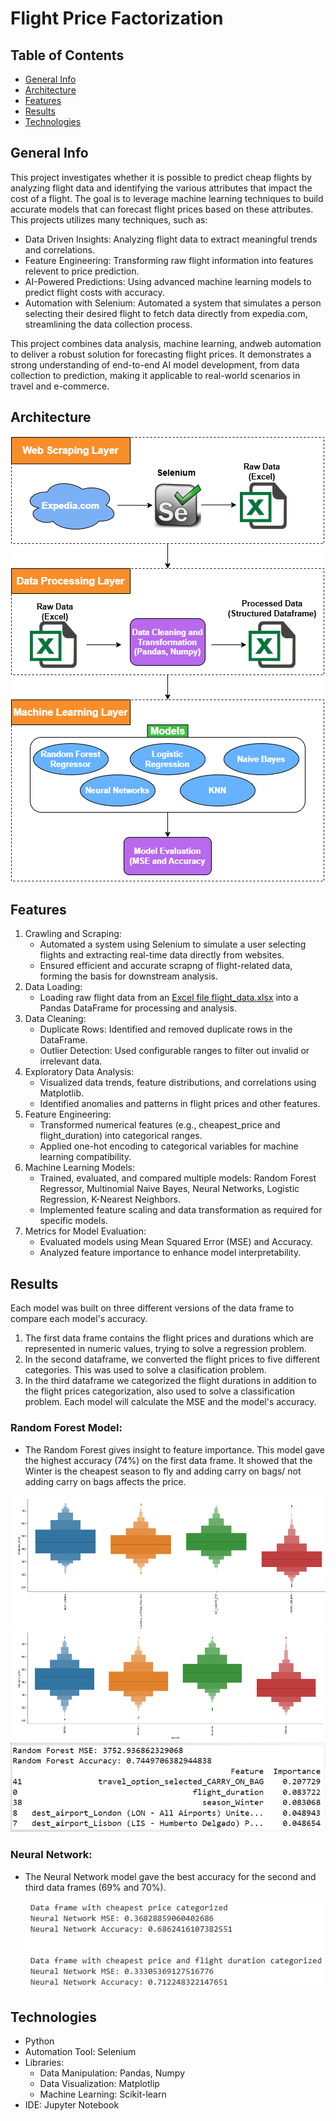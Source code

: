 # Flight Price Factorization

## Table of Contents
* [General Info](#general-info)
* [Architecture](#architecture)
* [Features](#features)
* [Results](#results)
* [Technologies](#technologies)

## General Info
This project investigates whether it is possible to predict cheap flights by analyzing flight data and identifying the various attributes that impact the cost of a flight. The goal is to leverage machine learning techniques to build accurate models that can forecast flight prices based on these attributes. This projects utilizes many techniques, such as:
* Data Driven Insights: Analyzing flight data to extract meaningful trends and correlations.
* Feature Engineering: Transforming raw flight information into features relevent to price prediction.
* AI-Powered Predictions: Using advanced machine learning models to predict flight costs with accuracy.
* Automation with Selenium: Automated a system that simulates a person selecting their desired flight to fetch data directly from expedia.com, streamlining the data collection process.

This project combines data analysis, machine learning, andweb automation to deliver a robust solution for forecasting flight prices. It demonstrates a strong understanding of end-to-end AI model development, from data collection to prediction, making it applicable to real-world scenarios in travel and e-commerce. 

## Architecture
![](docs/layered_data_flow.png)

## Features
1. Crawling and Scraping:
   * Automated a system using Selenium to simulate a user selecting flights and extracting real-time data directly from websites.
   * Ensured efficient and accurate scrapng of flight-related data, forming the basis for downstream analysis.
2. Data Loading:
   * Loading raw flight data from an [Excel file flight_data.xlsx](docs/flight_data.xlsx) into a Pandas DataFrame for processing and analysis.
3. Data Cleaning:
   * Duplicate Rows: Identified and removed duplicate rows in the DataFrame.
   * Outlier Detection: Used configurable ranges to filter out invalid or irrelevant data.
4. Exploratory Data Analysis:
   * Visualized data trends, feature distributions, and correlations using Matplotlib.
   * Identified anomalies and patterns in flight prices and other features.
5. Feature Engineering:
   * Transformed numerical features (e.g., cheapest_price and flight_duration) into categorical ranges.
   * Applied one-hot encoding to categorical variables for machine learning compatibility.
6. Machine Learning Models:
   * Trained, evaluated, and compared multiple models: Random Forest Regressor, Multinomial Naive Bayes, Neural Networks, Logistic Regression, K-Nearest Neighbors.
   * Implemented feature scaling and data transformation as required for specific models.
7. Metrics for Model Evaluation:
   * Evaluated models using Mean Squared Error (MSE) and Accuracy.
   * Analyzed feature importance to enhance model interpretability.
  
## Results
Each model was built on three different versions of the data frame to compare each model's accuracy. 
  1. The first data frame contains the flight prices and durations which are represented in numeric values, trying to solve a regression problem.
  2. In the second dataframe, we converted the flight prices to five different categories. This was used to solve a clasification problem.
  3. In the third dataframe we categorized the flight durations in addition to the flight prices categorization, also used to solve a classification problem.
Each model will calculate the MSE and the model's accuracy.

### Random Forest Model:
  * The Random Forest gives insight to feature importance. This model gave the highest accuracy (74%) on the first data frame. It showed that the Winter is the cheapest season to fly and adding carry on bags/ not adding carry on bags affects the price.
    
  ![](docs/graph_carry_on_bag.png)
  ![](docs/graph_seasons.png)
  ![](docs/random_forest_result.png)

### Neural Network:
* The Neural Network model gave the best accuracy for the second and third data frames (69% and 70%).
  
  ![](docs/neural_network_results.png)

## Technologies
* Python
* Automation Tool: Selenium
* Libraries:
  * Data Manipulation: Pandas, Numpy
  * Data Visualization: Matplotlip
  * Machine Learning: Scikit-learn
* IDE: Jupyter Notebook


 
